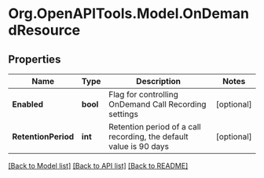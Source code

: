 
# Org.OpenAPITools.Model.OnDemandResource

## Properties

Name | Type | Description | Notes
------------ | ------------- | ------------- | -------------
**Enabled** | **bool** | Flag for controlling OnDemand Call Recording settings | [optional] 
**RetentionPeriod** | **int** | Retention period of a call recording, the default value is 90 days | [optional] 

[[Back to Model list]](../README.md#documentation-for-models)
[[Back to API list]](../README.md#documentation-for-api-endpoints)
[[Back to README]](../README.md)

